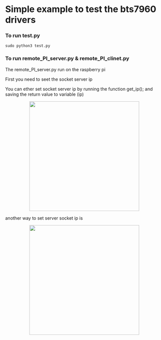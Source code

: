 # Simple example to test the bts7960 drivers

### To run test.py 

```
sudo python3 test.py
```



### To run remote_PI_server.py & remote_PI_clinet.py

The remote_PI_server.py run on the raspberry pi 


First you need to seet the socket server ip 

You can ether set socket server ip by running the function get_ip();
and saving the return value to variable (ip)
<p align="center">
  <img src="https://raw.githubusercontent.com/The-GUY-2024/BTS7960_Driver/main/src/Screenshot%20from%202022-09-17%2013-42-57.png" width="350" />
</p>

another way to set server socket ip is 

<p align="center">

  <img src="https://raw.githubusercontent.com/The-GUY-2024/BTS7960_Driver/main/src/Screenshot%20from%202022-09-17%2013-44-19.png" width="350" />

</p>
